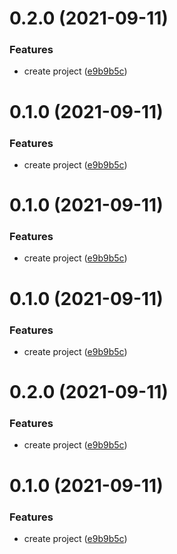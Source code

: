# 0.2.0 (2021-09-11)


### Features

* create project ([e9b9b5c](https://github.com/kanghuiyi66/varlet-cli-kk-demo/commit/e9b9b5cb057b9841633d5b4a5aa9eed489485500))

# 0.1.0 (2021-09-11)


### Features

* create project ([e9b9b5c](https://github.com/kanghuiyi66/varlet-cli-kk-demo/commit/e9b9b5cb057b9841633d5b4a5aa9eed489485500))

# 0.1.0 (2021-09-11)


### Features

* create project ([e9b9b5c](https://github.com/kanghuiyi66/varlet-cli-kk-demo/commit/e9b9b5cb057b9841633d5b4a5aa9eed489485500))

# 0.1.0 (2021-09-11)


### Features

* create project ([e9b9b5c](https://github.com/kanghuiyi66/varlet-cli-kk-demo/commit/e9b9b5cb057b9841633d5b4a5aa9eed489485500))

# 0.2.0 (2021-09-11)


### Features

* create project ([e9b9b5c](https://github.com/kanghuiyi66/varlet-cli-kk-demo/commit/e9b9b5cb057b9841633d5b4a5aa9eed489485500))

# 0.1.0 (2021-09-11)


### Features

* create project ([e9b9b5c](https://github.com/kanghuiyi66/varlet-cli-kk-demo/commit/e9b9b5cb057b9841633d5b4a5aa9eed489485500))

